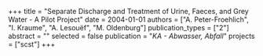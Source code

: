 +++
title = "Separate Discharge and Treatment of Urine, Faeces, and Grey Water - A Pilot Project"
date = 2004-01-01
authors = ["A. Peter-Froehlich", "I. Kraume", "A. Lesouëf", "M. Oldenburg"]
publication_types = ["2"]
abstract = ""
selected = false
publication = "*KA - Abwasser, Abfall*"
projects = ["scst"]
+++

